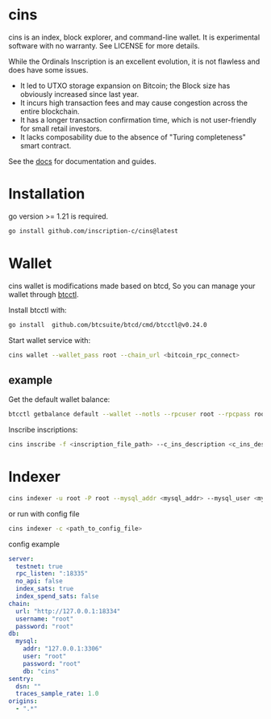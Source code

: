 # cins
cins is an index, block explorer, and command-line wallet. It is experimental software with no warranty. 
See LICENSE for more details.

While the Ordinals Inscription is an excellent evolution, it is not flawless and does have some issues.

- It led to UTXO storage expansion on Bitcoin; the Block size has obviously increased since last year.
- It incurs high transaction fees and may cause congestion across the entire blockchain.
- It has a longer transaction confirmation time, which is not user-friendly for small retail investors.
- It lacks composability due to the absence of "Turing completeness" smart contract.

See the [docs](https://github.com/inscription-c/cins/wiki) for documentation and guides.

# Installation

go version >= 1.21 is required.
```bash
go install github.com/inscription-c/cins@latest
```

# Wallet

cins wallet is modifications made based on btcd, So you can manage your wallet through [btcctl](https://github.com/btcsuite/btcd/tree/master/cmd/btcctl).

Install btcctl with:
```bash
go install  github.com/btcsuite/btcd/cmd/btcctl@v0.24.0
```

Start wallet service with:
```bash
cins wallet --wallet_pass root --chain_url <bitcoin_rpc_connect>
```

## example

Get the default wallet balance:
```bash
btcctl getbalance default --wallet --notls --rpcuser root --rpcpass root
```

Inscribe inscriptions:
```bash
cins inscribe -f <inscription_file_path> --c_ins_description <c_ins_description_file_path> --dest <dest_owner_address> --indexer_url <cins_indexer_url>
```

# Indexer

```bash
cins indexer -u root -P root --mysql_addr <mysql_addr> --mysql_user <mysql_user> --mysql_pass <mysql_pass> --mysql_db <mysql_db> --chain_url <bitcoin_rpc_connect>
```

or run with config file

```bash
cins indexer -c <path_to_config_file> 
```

config example
```yaml
server:
  testnet: true
  rpc_listen: ":18335"
  no_api: false
  index_sats: true
  index_spend_sats: false
chain:
  url: "http://127.0.0.1:18334"
  username: "root"
  password: "root"
db:
  mysql:
    addr: "127.0.0.1:3306"
    user: "root"
    password: "root"
    db: "cins"
sentry:
  dsn: ""
  traces_sample_rate: 1.0
origins:
  - ".*"
```